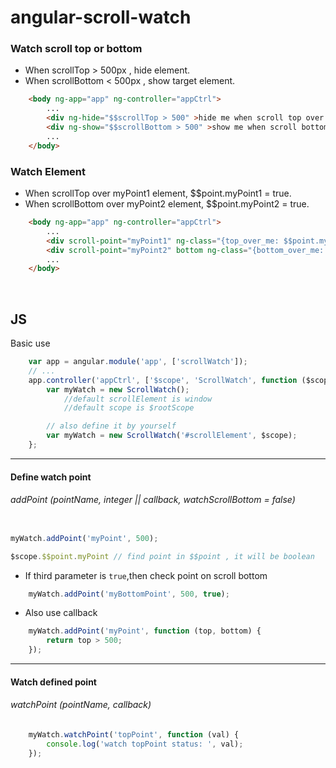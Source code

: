angular-scroll-watch
===================================

### Watch scroll top or bottom

* When scrollTop > 500px , hide element.
* When scrollBottom < 500px , show target element.

```html
    <body ng-app="app" ng-controller="appCtrl">
        ...
        <div ng-hide="$$scrollTop > 500" >hide me when scroll top over 500px</div>
        <div ng-show="$$scrollBottom > 500" >show me when scroll bottom over 500px</div>
        ...
    </body>
```

### Watch Element

* When scrollTop over myPoint1 element, $$point.myPoint1 = true.
* When scrollBottom over myPoint2 element, $$point.myPoint2 = true.

```html
    <body ng-app="app" ng-controller="appCtrl">
        ...
        <div scroll-point="myPoint1" ng-class="{top_over_me: $$point.myPoint1}"></div>
        <div scroll-point="myPoint2" bottom ng-class="{bottom_over_me: $$point.myPoint2}"></div>
        ...
    </body>
```

<br/>

## JS

Basic use

```js
    var app = angular.module('app', ['scrollWatch']);
    // ...
    app.controller('appCtrl', ['$scope', 'ScrollWatch', function ($scope, ScrollWatch) {
        var myWatch = new ScrollWatch();
            //default scrollElement is window
            //default scope is $rootScope

        // also define it by yourself
        var myWatch = new ScrollWatch('#scrollElement', $scope);
    };
```

- - -

#### Define watch point

###### addPoint (pointName, integer || callback, watchScrollBottom = false)
```js

myWatch.addPoint('myPoint', 500);

$scope.$$point.myPoint // find point in $$point , it will be boolean

```

* If third parameter is `true`,then check point on scroll bottom

```js
    myWatch.addPoint('myBottomPoint', 500, true);
```

* Also use callback

```js
    myWatch.addPoint('myPoint', function (top, bottom) {
        return top > 500;
    });
```

- - -

#### Watch defined point

###### watchPoint (pointName, callback)
```js
    myWatch.watchPoint('topPoint', function (val) {
        console.log('watch topPoint status: ', val);
    });
```

